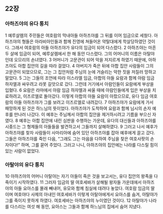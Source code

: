 ## 22장
### 아하즈야의 유다 통치
1 예루살렘의 주민들은 여호람의 막내아들 아하즈야를 그 뒤를 이어 임금으로 세웠다. 아하즈야의 형들은 아라비아인들과 함께 진영에 쳐들어온 약탈대에게 학살당하였던 것이다. 그래서 여호람의 아들 아하즈야가 유다의 임금이 되어 다스렸다.
2 아하즈야는 마흔두 살에 임금이 되어, 예루살렘에서 한 해 동안 다스렸다. 그의 어머니의 이름은 아탈야인데 오므리의 손녀였다.
3 어머니가 고문관이 되어 악을 저지르게 하였기 때문에, 아하즈야도 아합 집안의 길을 따라 걸었다.
4 아버지가 죽은 뒤에 아합 집안 사람들이 그의 고문관이 되었으므로, 그는 그 집안처럼 주님의 눈에 거슬리는 악한 짓을 저질러 망하고 말았다.
5 그는 그들의 조언에 따라 이스라엘 임금, 아합의 아들 요람과 함께 아람 임금 하자엘과 싸우려고 라못 길앗으로 갔다. 그런데 거기에서 아람인들이 요람에게 부상을 입혔다.
6 요람은 라마에서 아람 임금 하자엘과 싸울 때에 아람인들에게 입은 부상을 치료하려고, 이즈르엘로 돌아갔다. 이렇게 아합의 아들 요람이 아팠으므로, 유다 임금 여호람의 아들 아하즈야가 그를 보려고 이즈르엘로 내려갔다.
7 아하즈야가 요람에게 가서 패망하게 된 것은 하느님의 뜻이었다. 아하즈야가 도착하여 요람과 함께 님시의 손자 예후를 만나러 나갔다. 이 예후는 주님께서 아합의 집안을 제거하시려고 기름을 부으신 자였다.
8 예후는 아합 집안에 내린 심판을 수행하는 가운데, 유다의 대신들과 아하즈야를 시중드는 그 형제들의 아들들을 발견하고서 그들까지 살해하였다.
9 그러고 나서 예후가 아하즈야를 찾자 사람들이 사마리아에 숨어 있던 아하즈야를 잡아 예후에게 끌고 갔다. 그들은 아하즈야를 죽인 다음, “그래도 그는 마음을 다하여 주님을 찾은 여호사팟의 손자이다!” 하며, 그를 묻어 주었다. 그러고 나니, 아하즈야의 집안에는 나라를 다스릴 힘이 있는 사람이 없었다.
### 아탈야의 유다 통치
10 아하즈야의 어머니 아탈야는 자기 아들이 죽은 것을 보고서는, 유다 집안의 왕족을 다 죽이기 시작하였다.
11 그러자 임금의 딸 여호세바가 살해될 왕자들 가운데에서 아하즈야의 아들 요아스를 몰래 빼내어, 유모와 함께 침실에 데려다 놓았다. 여호람 임금의 딸이며 여호야다 사제의 아내인 여호세바가 이렇게 아탈야에게서 요아스를 숨겨, 아탈야가 그를 죽이지 못하게 하였다. 여호세바는 아하즈야의 누이였던 것이다.
12 아탈야가 나라를 다스리는 여섯 해 동안, 요아스는 그들과 함께 하느님의 집에서 숨어 지냈다.
